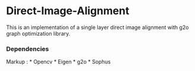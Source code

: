 # Direct-Image-Alignment

This is an implementation of a single layer direct image alignment with g2o graph optimization library.

### Dependencies

Markup : * Opencv
         * Eigen
         * g2o
         * Sophus


